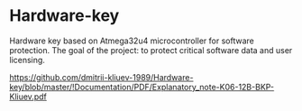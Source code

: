 # Hardware-key
Hardware key based on Atmega32u4 microcontroller for software protection. The goal of the project: to protect critical software data and user licensing.

https://github.com/dmitrii-kliuev-1989/Hardware-key/blob/master/!Documentation/PDF/Explanatory_note-K06-12B-BKP-Kliuev.pdf

